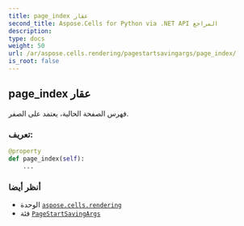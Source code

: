 ```yaml
---
title: page_index عقار
second_title: Aspose.Cells for Python via .NET API المراجع
description:
type: docs
weight: 50
url: /ar/aspose.cells.rendering/pagestartsavingargs/page_index/
is_root: false
---
```

##  page_index عقار

فهرس الصفحة الحالية، يعتمد على الصفر.
###  تعريف:
```python
@property
def page_index(self):
    ...
```

###  أنظر أيضا
* الوحدة [`aspose.cells.rendering`](../../)
* فئة [`PageStartSavingArgs`](/cells/python-net/ar/aspose.cells.rendering/pagestartsavingargs)
